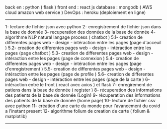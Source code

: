 

back en : python ( flask )
front end :
react js
database : mongodb ( AWS cloud amazon web service )
DevOps :  heroku (deploiement en ligne)

----------------------------------------------------------------------------------

1- lecture de fichier json avec python
2- enregistrement de fichier json dans la base de donnée
3- recuperation des données de la base de donnée
4- algorithme NLP natural langage process ( chatbot )
5.1- creation de differentes pages web - design - intéraction entre les pages (page d'acceuil )
5.2- creation de differentes pages web - design - intéraction entre les pages (page chatbot )
5.3- creation de differentes pages web - design - intéraction entre les pages (page de connexion )
5.4- creation de differentes pages web - design - intéraction entre les pages (page d'enregistrement )
5.5- creation de differentes pages web - design - intéraction entre les pages (page de profile )
5.6- creation de differentes pages web - design - intéraction entre les pages (page de la carte )
6- intéraction entre le front ( react avec axios ) et flask
7- enregirement de patiens dans la base de donnée ( register )
8- récuperation des informations des patients de la base de donnée (Login)
9- récuperation des informations des patients de la base de donnée (home page)
10- lecture de fichier csv avec python
11- création d'une carte du monde pour l'avancement du covid a l'instant present
12- algorithme folium de creation de carte ( folium & matplotlib)


----------------------------------------------------------------------------------